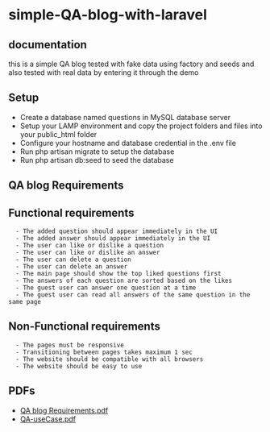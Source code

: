 # simple-QA-blog-with-laravel

documentation
-------------
  this is a simple QA blog tested with fake data using factory and seeds and also tested with real data by entering it through the demo

Setup
-------
- Create a database named questions in MySQL database server
- Setup your LAMP environment and copy the project folders and files into your public_html folder
- Configure your hostname and database credential in the .env file
- Run php artisan migrate to setup the database
- Run php artisan db:seed to seed the database

QA blog Requirements
--------------------



  Functional requirements
  -----------------------
      - The added question should appear immediately in the UI
      - The added answer should appear immediately in the UI
      - The user can like or dislike a question
      - The user can like or dislike an answer
      - The user can delete a question
      - The user can delete an answer
      - The main page should show the top liked questions first
      - The answers of each question are sorted based on the likes
      - The guest user can answer one question at a time
      - The guest user can read all answers of the same question in the same page
      
  Non-Functional requirements
  ---------------------------
      - The pages must be responsive
      - Transitioning between pages takes maximum 1 sec
      - The website should be compatible with all browsers
      - The website should be easy to use
  
  PDFs
  --------
  - [QA blog Requirements.pdf](https://github.com/haniaraslan/simple-QA-blog-with-laravel/files/7110492/QA.blog.Requirements.pdf)
  - [QA-useCase.pdf](https://github.com/haniaraslan/simple-QA-blog-with-laravel/files/7110493/QA-useCase.pdf)


